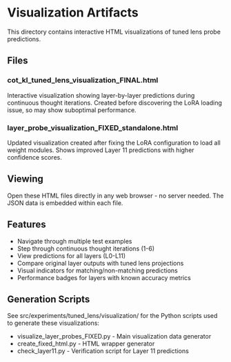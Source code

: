 # Visualization Artifacts

This directory contains interactive HTML visualizations of tuned lens probe predictions.

## Files

### cot_kl_tuned_lens_visualization_FINAL.html

Interactive visualization showing layer-by-layer predictions during continuous thought iterations. Created before discovering the LoRA loading issue, so may show suboptimal performance.

### layer_probe_visualization_FIXED_standalone.html

Updated visualization created after fixing the LoRA configuration to load all weight modules. Shows improved Layer 11 predictions with higher confidence scores.

## Viewing

Open these HTML files directly in any web browser - no server needed. The JSON data is embedded within each file.

## Features

- Navigate through multiple test examples
- Step through continuous thought iterations (1-6)
- View predictions for all layers (L0-L11)
- Compare original layer outputs with tuned lens projections
- Visual indicators for matching/non-matching predictions
- Performance badges for layers with known accuracy metrics

## Generation Scripts

See src/experiments/tuned_lens/visualization/ for the Python scripts used to generate these visualizations:
- visualize_layer_probes_FIXED.py - Main visualization data generator
- create_fixed_html.py - HTML wrapper generator
- check_layer11.py - Verification script for Layer 11 predictions
